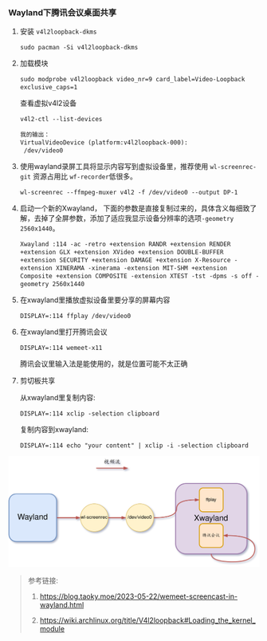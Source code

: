  

### Wayland下腾讯会议桌面共享

1. 安装 `v4l2loopback-dkms`

   ```shell
   sudo pacman -Si v4l2loopback-dkms
   ```

2. 加载模块

   ```shell
   sudo modprobe v4l2loopback video_nr=9 card_label=Video-Loopback exclusive_caps=1
   ```

   查看虚拟v4l2设备

   ```shell
   v4l2-ctl --list-devices       
   ```

   ```
   我的输出：
   VirtualVideoDevice (platform:v4l2loopback-000):
   	/dev/video0
   ```

   

3. 使用wayland录屏工具将显示内容写到虚拟设备里，推荐使用 `wl-screenrec-git` 资源占用比 `wf-recorder`低很多。

   ```shell
   wl-screenrec --ffmpeg-muxer v4l2 -f /dev/video0 --output DP-1
   ```

4. 启动一个新的Xwayland， 下面的参数是直接复制过来的，具体含义每细致了解，去掉了全屏参数，添加了适应我显示设备分辨率的选项`-geometry 2560x1440`。

   ```shell
   Xwayland :114 -ac -retro +extension RANDR +extension RENDER +extension GLX +extension XVideo +extension DOUBLE-BUFFER +extension SECURITY +extension DAMAGE +extension X-Resource -extension XINERAMA -xinerama -extension MIT-SHM +extension Composite +extension COMPOSITE -extension XTEST -tst -dpms -s off -geometry 2560x1440
   ```

5. 在xwayland里播放虚拟设备里要分享的屏幕内容

   ```shell
   DISPLAY=:114 ffplay /dev/video0
   ```

6. 在xwayland里打开腾讯会议

   ```shell
   DISPLAY=:114 wemeet-x11
   ```

   腾讯会议里输入法是能使用的，就是位置可能不太正确

7. 剪切板共享

   从xwayland里复制内容:

   ```shell
   DISPLAY=:114 xclip -selection clipboard
   ```

   复制内容到xwayland:

   ```shell
   DISPLAY=:114 echo "your content" | xclip -i -selection clipboard 
   ```

![](https://github.com/xiaohuirong/blog/blob/main/img/wemeet-wayland.png?raw=true)




> 参考链接:
>
> 1. https://blog.taoky.moe/2023-05-22/wemeet-screencast-in-wayland.html
>
> 2. https://wiki.archlinux.org/title/V4l2loopback#Loading_the_kernel_module
